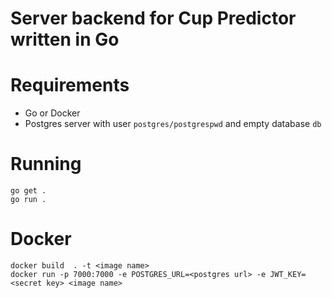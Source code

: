 # Server backend for Cup Predictor written in Go

# Requirements

-   Go or Docker
-   Postgres server with user `postgres/postgrespwd` and empty database `db`

# Running

```
go get .
go run .
```

# Docker

```
docker build  . -t <image name>
docker run -p 7000:7000 -e POSTGRES_URL=<postgres url> -e JWT_KEY=<secret key> <image name>
```
